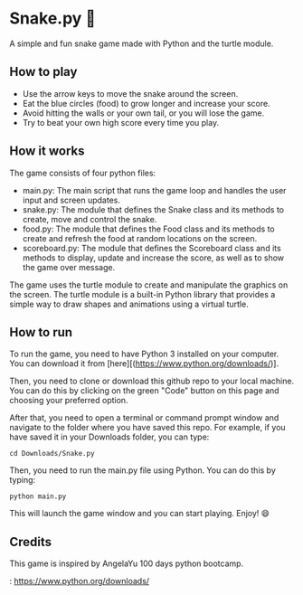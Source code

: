 # Snake.py 🐍

A simple and fun snake game made with Python and the turtle module.

## How to play

- Use the arrow keys to move the snake around the screen.
- Eat the blue circles (food) to grow longer and increase your score.
- Avoid hitting the walls or your own tail, or you will lose the game.
- Try to beat your own high score every time you play.

## How it works

The game consists of four python files:

- main.py: The main script that runs the game loop and handles the user input and screen updates.
- snake.py: The module that defines the Snake class and its methods to create, move and control the snake.
- food.py: The module that defines the Food class and its methods to create and refresh the food at random locations on the screen.
- scoreboard.py: The module that defines the Scoreboard class and its methods to display, update and increase the score, as well as to show the game over message.

The game uses the turtle module to create and manipulate the graphics on the screen. The turtle module is a built-in Python library that provides a simple way to draw shapes and animations using a virtual turtle.

## How to run

To run the game, you need to have Python 3 installed on your computer. You can download it from [here][(https://www.python.org/downloads/)].

Then, you need to clone or download this github repo to your local machine. You can do this by clicking on the green "Code" button on this page and choosing your preferred option.

After that, you need to open a terminal or command prompt window and navigate to the folder where you have saved this repo. For example, if you have saved it in your Downloads folder, you can type:

`cd Downloads/Snake.py`

Then, you need to run the main.py file using Python. You can do this by typing:

`python main.py`

This will launch the game window and you can start playing. Enjoy! 😄

## Credits

This game is inspired by AngelaYu 100 days python bootcamp.

: https://www.python.org/downloads/
